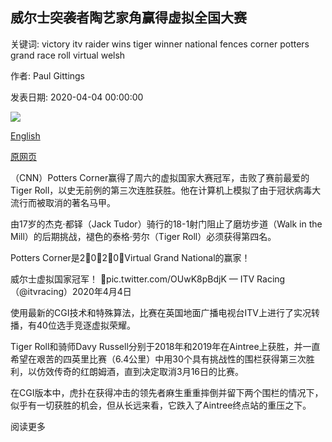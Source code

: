 ## 威尔士突袭者陶艺家角赢得虚拟全国大赛

关键词: victory itv raider wins tiger winner national fences corner potters grand race roll virtual welsh

作者: Paul Gittings

发表日期: 2020-04-04 00:00:00

![](https://cdn.cnn.com/cnnnext/dam/assets/200404113048-virtual-gn-super-tease.jpg)

[English](Welsh%20raider%20Potters%20Corner%20wins%20Virtual%20Grand%20National.md)

[原网页](https://edition.cnn.com/2020/04/04/sport/potters-corner-wins-virtual-grand-national-aintree/index.html)

（CNN）Potters Corner赢得了周六的虚拟国家大赛冠军，击败了赛前最爱的Tiger Roll，以史无前例的第三次连胜获胜。他在计算机上模拟了由于冠状病毒大流行而被取消的著名马甲。

由17岁的杰克·都铎（Jack Tudor）骑行的18-1射门阻止了磨坊步道（Walk in the Mill）的后期挑战，褪色的泰格·劳尔（Tiger Roll）必须获得第四名。

Potters Corner是2⃣0⃣2⃣0⃣Virtual Grand National的赢家！



威尔士虚拟国家冠军！ 🏴󠁧󠁢󠁷󠁬󠁳󠁿pic.twitter.com/OUwK8pBdjK — ITV Racing（@itvracing）2020年4月4日

使用最新的CGI技术和特殊算法，比赛在英国地面广播电视台ITV上进行了实况转播，有40位选手竞逐虚拟荣耀。

Tiger Roll和骑师Davy Russell分别于2018年和2019年在Aintree上获胜，并一直希望在艰苦的四英里比赛（6.4公里）中用30个具有挑战性的围栏获得第三次胜利，以仿效传奇的红朗姆酒，直到决定取消3月16日的比赛。

在CGI版本中，虎扑在获得冲击的领先者麻生重重摔倒并留下两个围栏的情况下，似乎有一切获胜的机会，但从长远来看，它跌入了Aintree终点站的重压之下。

阅读更多